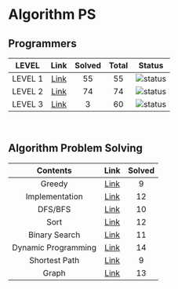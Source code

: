 # Algorithm PS

## Programmers

| LEVEL                          | Link    | Solved | Total |  Status             |
| :--------------------------: | :-----------:  | :---------:  | :------: |:---------------:|
| LEVEL 1 |  [Link](./programmers/level1/README.md) | 55 | 55 | ![status][Done] |
| LEVEL 2 |  [Link](./programmers/level2/README.md) | 74 | 74 | ![status][Done] |
| LEVEL 3 |  [Link](./programmers/level3/README.md) | 3 | 60 | ![status][Doing] |

</br>


## Algorithm Problem Solving

| Contents                          | Link    | Solved |
| :--------------------------: | :-----------:  | :---------:  |
| Greedy |  [Link](./Greedy/README.md) | 9 |
| Implementation |  [Link](./Implementation/README.md) | 12 |
| DFS/BFS |  [Link](./DFS-BFS/README.md) | 10 |
| Sort |  [Link](./Sort/README.md) | 12 |
| Binary Search |  [Link](./Binary%20Search/README.md) | 11 |
| Dynamic Programming |  [Link](./Dynamic%20Programming/README.md) | 14 |
| Shortest Path |  [Link](./Shortest%20Path/README.md) | 9 |
| Graph |  [Link](./Graph/README.md) | 13 |

<br>

[DOING]: https://img.shields.io/badge/-DOING-31AE0F
[DONE]: https://img.shields.io/badge/-DONE-0885CC
